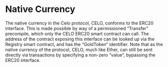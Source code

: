 # Native Currency

The native currency in the Celo protocol, CELO, conforms to the ERC20 interface. This is made possible by way of a permissioned “Transfer” precompile, which only the CELO ERC20 smart contract can call. The address of the contract exposing this interface can be looked up via the Registry smart contract, and has the “GoldToken” identifier. Note that as the native currency of the protocol, CELO, much like Ether, can still be sent directly via transactions by specifying a non-zero “value”, bypassing the ERC20 interface.


